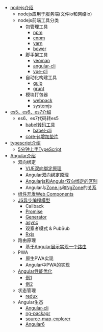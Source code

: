 * [nodejs介绍](http://nodejs.cn/)
    * nodejs应用于服务端(文件io和网络io)
    * nodejs前端工具分类
        * 包管理工具
            * [npm](https://www.npmjs.com.cn/)
            * [cnpm](https://npm.taobao.org/)
            * [yarn](https://yarnpkg.com/zh-Hans/docs)
            * [bower](https://bower.io/)
        * 脚手架工具
            * [yeoman](http://yeoman.io/learning/)
            * [angular-cli](https://github.com/angular/angular-cli)
            * [vue-cli](https://github.com/vuejs/vue-cli)
        * 自动化构建工具
            * [gulp](https://www.gulpjs.com.cn/)
            * [grunt](http://www.gruntjs.net/)
        * 模块打包器
            * [webpack](https://doc.webpack-china.org/concepts)
            * [systemjs](https://github.com/systemjs/systemjs)
* [es5、es6、es7介绍](https://baike.baidu.com/item/ECMAScript/1889420?fr=aladdin)
    * es6、es7代码转es5
        * [babel转码工具](https://babeljs.cn/)
            * [babel-cli](https://babeljs.cn/docs/usage/cli/)
        * [core-js增加垫片](https://github.com/zloirock/core-js)
* [typescript介绍](https://www.tslang.cn/)
    * [5分钟上手TypeScript](https://www.tslang.cn/docs/handbook/typescript-in-5-minutes.html)
* [Angular介绍](https://angular.cn/)
    * 双向绑定
        * [VUE双向绑定原理](https://github.com/canfoo/self-vue)
        * [Angular双向绑定原理](https://juejin.im/entry/5887837d128fe10065f34d0b)
        * [Angularjs和Angular双向绑定的区别](https://codequs.com/p/BkU56iHK/the-difference-in-two-way-data-binding-in-angular-2-and-angularjs/)
        * Angular与[Zone.js](https://www.cnblogs.com/whitewolf/p/zone-js.html)和[NgZone](https://github.com/angular/zone.js/)的[关系](https://blog.angularindepth.com/do-you-still-think-that-ngzone-zone-js-is-required-for-change-detection-in-angular-16f7a575afef)
    * [组件开发Web Components](http://javascript.ruanyifeng.com/htmlapi/webcomponents.html)
    * [JS异步编程模型](https://foio.github.io/javascript-asyn-pattern/)
        * Callback
        * [Promise](http://es6.ruanyifeng.com/#docs/promise)
        * [Generator](http://es6.ruanyifeng.com/#docs/generator)
        * [async](http://es6.ruanyifeng.com/#docs/async)
        * 观察者模式 & PubSub
        * [Rxjs](https://cn.rx.js.org/manual/index.html)
    * 路由原理
        * [基于Angular展示实现一个路由](https://github.com/lishichao1002/ngx-tabs-router/tree/async-router)
    * PWA
        * 原生PWA实现
        * Angular中PWA的实现
    * [Angular性能优化](https://github.com/mgechev/angular-performance-checklist)
        * [例1](https://www.youtube.com/watch?v=ybNj-id0kjY&feature=youtu.be)
        * [例2](https://blog.thoughtram.io/angular/2017/02/02/making-your-angular-app-fast.html)
    * 状态管理
        * [redux](http://blog.ng-book.com/introduction-to-redux-with-typescript-and-angular-2/)
    * Angular生态
        * [Angular-cli](https://github.com/angular/angular-cli)
        * [ng-packagr](https://github.com/dherges/ng-packagr)
        * [source-map-explorer](https://github.com/danvk/source-map-explorer)
        * [Angular6](https://medium.com/@Webmystress/angular-6-released-c2d7a8b4f08d)
